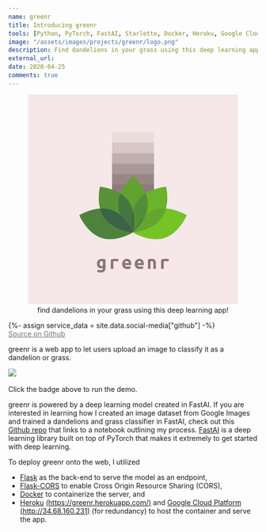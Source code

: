 ```yaml
---
name: greenr
title: Introducing greenr
tools: [Python, PyTorch, FastAI, Starlette, Docker, Heroku, Google Cloud Platform]
image: "/assets/images/projects/greenr/logo.png"
description: Find dandelions in your grass using this deep learning app
external_url: 
date: 2020-04-25
comments: true
---
```



<figure class="figure w-100" style="text-align:center;">
		<img src="/assets/images/projects/greenr/logo.png" class="figure-img img-fluid rounded" alt="find dandelions in your grass using this deep learning app" >
			<figcaption class="figure-caption text-center"> find dandelions in your grass using this deep learning app! </figcaption>
</figure>

{%- assign service_data = site.data.social-media["github"] -%}    
<a class="social mx-1"  href="https://github.com/btphan95/greenr"
   style="color: #6c757d"
   onMouseOver="this.style.color='#000000'"
   onMouseOut="this.style.color='#6c757d'">
  <i class="{{ service_data.icon }} fa-1x"></i>
  Source on Github
</a>


greenr is a web app to let users upload an image to classify it as a dandelion or grass.

[<img src="https://img.shields.io/badge/live-demo-brightgreen?style=for-the-badge&logo=appveyor?">](http://34.68.160.231)

Click the badge above to run the demo.

greenr is powered by a deep learning model created in FastAI. If you are interested in learning how I  created an image dataset from Google Images and trained a dandelions and grass classifier in FastAI, check out this [Github repo](https://github.com/btphan95/greenr-train/) that links to a notebook outlining my process. [FastAI](http://34.68.160.231) is a deep learning library built on top of PyTorch that makes it extremely to get started with deep learning.

To deploy greenr onto the web, I utilized 
* [Flask](https://flask.palletsprojects.com/en/1.1.x/) as the back-end to serve the model as an endpoint, 
* [Flask-CORS](https://flask-cors.readthedocs.io/) to enable Cross Origin Resource Sharing (CORS), 
* [Docker](https://www.docker.com/) to containerize the server, and 
* [Heroku](https://www.heroku.com/) [(https://greenr.herokuapp.com/)](https://greenr.herokuapp.com/) and [Google Cloud Platform](http://cloud.google.com/) [(http://34.68.160.231)](http://34.68.160.231) (for redundancy) to host the container and serve the app.